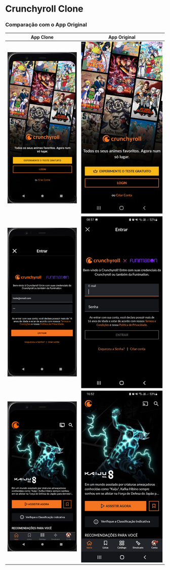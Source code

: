 # Crunchyroll Clone

### Comparação com o App Original

|                      App Clone                       |                       App Original                        |
| :--------------------------------------------------: | :-------------------------------------------------------: |
| ![print do App Clone](assets/snapshots/captura1.png) | ![print do App Original](assets/snapshots/original1.jpeg) |
| ![print do App Clone](assets/snapshots/captura2.png) | ![print do App Original](assets/snapshots/original2.jpeg) |
| ![print do App Clone](assets/snapshots/captura3.png) | ![print do App Original](assets/snapshots/original3.jpeg) |
